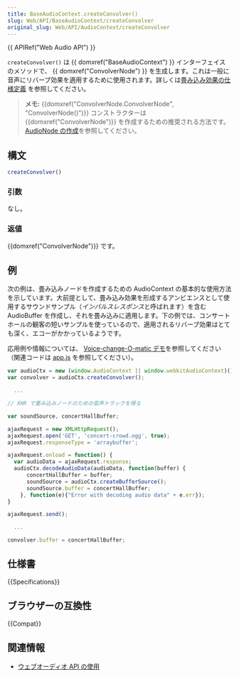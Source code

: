 ```yaml
---
title: BaseAudioContext.createConvolver()
slug: Web/API/BaseAudioContext/createConvolver
original_slug: Web/API/AudioContext/createConvolver
---
```


{{ APIRef("Web Audio API") }}

`createConvolver()` は {{ domxref("BaseAudioContext") }} インターフェイスのメソッドで、 {{ domxref("ConvolverNode") }} を生成します。これは一般に音声にリバーブ効果を適用するために使用されます。詳しくは[畳み込み効果の仕様定義](https://webaudio.github.io/web-audio-api/#background-3) を参照してください。

> **メモ:** {{domxref("ConvolverNode.ConvolverNode", "ConvolverNode()")}} コンストラクターは {{domxref("ConvolverNode")}} を作成するための推奨される方法です。 [AudioNode の作成](/ja/docs/Web/API/AudioNode#creating_an_audionode)を参照してください。

## 構文

```js
createConvolver()
```

### 引数

なし。

### 返値

{{domxref("ConvolverNode")}} です。

## 例

次の例は、畳み込みノードを作成するための AudioContext の基本的な使用方法を示しています。大前提として、畳み込み効果を形成するアンビエンスとして使用するサウンドサンプル（*インパルスレスポンス*と呼ばれます）を含む AudioBuffer を作成し、それを畳み込みに適用します。下の例では、コンサートホールの観客の短いサンプルを使っているので、適用されるリバーブ効果はとても深く、エコーがかかっているようです。

応用例や情報については、 [Voice-change-O-matic デモ](https://mdn.github.io/voice-change-o-matic/)を参照してください（関連コードは [app.js](https://github.com/mdn/voice-change-o-matic/blob/gh-pages/scripts/app.js) を参照してください）。

```js
var audioCtx = new (window.AudioContext || window.webkitAudioContext)();
var convolver = audioCtx.createConvolver();

  ...

// XHR で畳み込みノードのための音声トラックを得る

var soundSource, concertHallBuffer;

ajaxRequest = new XMLHttpRequest();
ajaxRequest.open('GET', 'concert-crowd.ogg', true);
ajaxRequest.responseType = 'arraybuffer';

ajaxRequest.onload = function() {
  var audioData = ajaxRequest.response;
  audioCtx.decodeAudioData(audioData, function(buffer) {
      concertHallBuffer = buffer;
      soundSource = audioCtx.createBufferSource();
      soundSource.buffer = concertHallBuffer;
    }, function(e){"Error with decoding audio data" + e.err});
}

ajaxRequest.send();

  ...

convolver.buffer = concertHallBuffer;
```

## 仕様書

{{Specifications}}

## ブラウザーの互換性

{{Compat}}

## 関連情報

- [ウェブオーディオ API の使用](/ja/docs/Web/API/Web_Audio_API/Using_Web_Audio_API)
